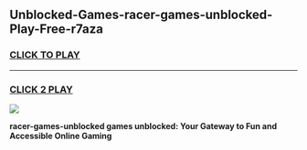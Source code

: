 
## Unblocked-Games-racer-games-unblocked-Play-Free-r7aza
<h3>
<a href="https://premium76.site?title=racer-games-unblocked&ref=23A">CLICK TO PLAY</a></h3>
<hr>

<h3>
<a href="https://premium76.site?title=racer-games-unblocked&ref=23A">CLICK 2 PLAY</a>
  
</h3>

<a href="https://premium76.site?title=racer-games-unblocked&ref=23A"><img src="https://clearcache.store/games.png"></a>


**racer-games-unblocked games unblocked: Your Gateway to Fun and Accessible Online Gaming**
